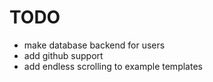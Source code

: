 
# TODO

* make database backend for users
* add github support
* add endless scrolling to example templates


